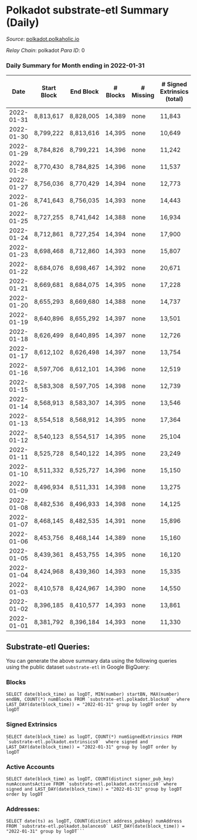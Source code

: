 # Polkadot substrate-etl Summary (Daily)

_Source_: [polkadot.polkaholic.io](https://polkadot.polkaholic.io)

*Relay Chain*: polkadot
*Para ID*: 0



### Daily Summary for Month ending in 2022-01-31


| Date | Start Block | End Block | # Blocks | # Missing | # Signed Extrinsics (total) | # Active Accounts | # Addresses with Balances | # Events | # Transfers | # XCM Transfers In | # XCM Transfers Out |
| ---- | ----------- | --------- | -------- | --------- | --------------------------- | ----------------- | ------------------------- | -------- | ----------- | ------------------ | ------------------- |
| 2022-01-31 | 8,813,617 | 8,828,005 | 14,389 | none  | 11,843 |  | 888,103 | 240,106 | 11,872 ($130,255,391) |   |   |
| 2022-01-30 | 8,799,222 | 8,813,616 | 14,395 | none  | 10,649 |  |  | 230,410 | 10,561 ($104,158,496) |   |   |
| 2022-01-29 | 8,784,826 | 8,799,221 | 14,396 | none  | 11,242 |  |  | 233,621 | 11,118 ($57,672,518) |   |   |
| 2022-01-28 | 8,770,430 | 8,784,825 | 14,396 | none  | 11,537 |  |  | 237,575 | 11,620 ($104,248,728) |   |   |
| 2022-01-27 | 8,756,036 | 8,770,429 | 14,394 | none  | 12,773 |  |  | 248,816 | 12,419 ($106,412,031) |   |   |
| 2022-01-26 | 8,741,643 | 8,756,035 | 14,393 | none  | 14,443 | 6,339 |  | 260,744 | 14,682 ($223,087,914) |   |   |
| 2022-01-25 | 8,727,255 | 8,741,642 | 14,388 | none  | 16,934 | 6,592 |  | 279,536 | 15,134 ($105,797,929) |   |   |
| 2022-01-24 | 8,712,861 | 8,727,254 | 14,394 | none  | 17,900 |  |  | 291,527 | 16,713 ($139,741,453) |   |   |
| 2022-01-23 | 8,698,468 | 8,712,860 | 14,393 | none  | 15,807 | 7,360 |  | 271,670 | 16,281 ($181,512,867) |   |   |
| 2022-01-22 | 8,684,076 | 8,698,467 | 14,392 | none  | 20,671 | 8,267 |  | 320,277 | 21,849 ($332,890,383) |   |   |
| 2022-01-21 | 8,669,681 | 8,684,075 | 14,395 | none  | 17,228 |  |  | 285,082 | 17,856 ($340,714,129) |   |   |
| 2022-01-20 | 8,655,293 | 8,669,680 | 14,388 | none  | 14,737 | 6,322 |  | 270,528 | 14,458 ($155,911,284) |   |   |
| 2022-01-19 | 8,640,896 | 8,655,292 | 14,397 | none  | 13,501 |  |  | 256,995 | 13,916 ($134,508,235) |   |   |
| 2022-01-18 | 8,626,499 | 8,640,895 | 14,397 | none  | 12,726 | 5,125 |  | 251,989 | 12,316 ($108,023,458) |   |   |
| 2022-01-17 | 8,612,102 | 8,626,498 | 14,397 | none  | 13,754 |  |  | 249,759 | 12,346 ($205,109,064) |   |   |
| 2022-01-16 | 8,597,706 | 8,612,101 | 14,396 | none  | 12,519 |  |  | 242,405 | 11,825 ($48,900,593) |   |   |
| 2022-01-15 | 8,583,308 | 8,597,705 | 14,398 | none  | 12,739 |  |  | 239,758 | 10,757 ($123,722,758) |   |   |
| 2022-01-14 | 8,568,913 | 8,583,307 | 14,395 | none  | 13,546 |  |  | 250,671 | 12,587 ($123,867,137) |   |   |
| 2022-01-13 | 8,554,518 | 8,568,912 | 14,395 | none  | 17,364 | 7,291 |  | 283,141 | 15,711 ($139,838,585) |   |   |
| 2022-01-12 | 8,540,123 | 8,554,517 | 14,395 | none  | 25,104 |  |  | 344,557 | 25,734 ($132,724,712) |   |   |
| 2022-01-11 | 8,525,728 | 8,540,122 | 14,395 | none  | 23,249 | 10,503 |  | 320,076 | 22,191 ($188,950,167) |   |   |
| 2022-01-10 | 8,511,332 | 8,525,727 | 14,396 | none  | 15,150 | 6,295 |  | 278,534 | 14,602 ($157,902,600) |   |   |
| 2022-01-09 | 8,496,934 | 8,511,331 | 14,398 | none  | 13,275 |  |  | 247,577 | 12,915 ($124,043,288) |   |   |
| 2022-01-08 | 8,482,536 | 8,496,933 | 14,398 | none  | 14,125 |  |  | 253,202 | 13,919 ($119,556,841) |   |   |
| 2022-01-07 | 8,468,145 | 8,482,535 | 14,391 | none  | 15,896 | 6,837 |  | 272,487 | 15,219 ($365,415,379) |   |   |
| 2022-01-06 | 8,453,756 | 8,468,144 | 14,389 | none  | 15,160 | 6,535 |  | 260,659 | 14,800 ($122,285,139) |   |   |
| 2022-01-05 | 8,439,361 | 8,453,755 | 14,395 | none  | 16,120 |  |  | 268,781 | 15,896 ($136,183,201) |   |   |
| 2022-01-04 | 8,424,968 | 8,439,360 | 14,393 | none  | 15,335 | 6,380 |  | 265,941 | 15,000 ($634,599,800) |   |   |
| 2022-01-03 | 8,410,578 | 8,424,967 | 14,390 | none  | 14,550 | 6,117 |  | 261,745 | 14,069 ($199,836,642) |   |   |
| 2022-01-02 | 8,396,185 | 8,410,577 | 14,393 | none  | 13,861 | 5,902 |  | 256,991 | 13,355 ($84,314,138) |   |   |
| 2022-01-01 | 8,381,792 | 8,396,184 | 14,393 | none  | 11,330 |  |  | 230,640 | 11,089 ($132,344,903) |   |   |

## Substrate-etl Queries:
You can generate the above summary data using the following queries using the public dataset `substrate-etl` in Google BigQuery:


### Blocks
```
SELECT date(block_time) as logDT, MIN(number) startBN, MAX(number) endBN, COUNT(*) numBlocks FROM `substrate-etl.polkadot.blocks0`  where LAST_DAY(date(block_time)) = "2022-01-31" group by logDT order by logDT
```


### Signed Extrinsics
```
SELECT date(block_time) as logDT, COUNT(*) numSignedExtrinsics FROM `substrate-etl.polkadot.extrinsics0`  where signed and LAST_DAY(date(block_time)) = "2022-01-31" group by logDT order by logDT
```


### Active Accounts
```
SELECT date(block_time) as logDT, COUNT(distinct signer_pub_key) numAccountsActive FROM `substrate-etl.polkadot.extrinsics0` where signed and LAST_DAY(date(block_time)) = "2022-01-31" group by logDT order by logDT
```


### Addresses:
```
SELECT date(ts) as logDT, COUNT(distinct address_pubkey) numAddress FROM `substrate-etl.polkadot.balances0` LAST_DAY(date(block_time)) = "2022-01-31" group by logDT```

